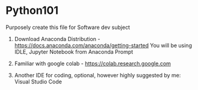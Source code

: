 # Python101
Purposely create this file for Software dev subject

1. Download 
Anaconda Distribution - https://docs.anaconda.com/anaconda/getting-started
You will be using IDLE, Jupyter Notebook from Anaconda Prompt

2. Familiar with google colab - https://colab.research.google.com

3. Another IDE for coding, optional, however highly suggested by me: Visual Studio Code 

